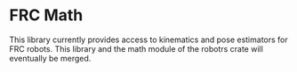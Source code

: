 # FRC Math

This library currently provides access to kinematics and pose estimators for
FRC robots. This library and the math module of the robotrs crate will
eventually be merged.
